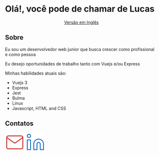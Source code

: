# Olá!, você pode de chamar de Lucas

<div align=center>

[Versão em Inglês](./README.md)

</div>

## Sobre


Eu sou um desenvolvedor web junior que busca crescer como profissional e como pessoa

Eu desejo oportunidades de trabalho tanto com Vuejs e/ou Express

Minhas habilidades atuais são:

- Vuejs 3
- Express
- Jest
- Bulma
- Linux
- Javascript, HTML and CSS

## Contatos

[![meu email](./icons/mail.svg)](mailto:lucas.web3535@gmail.com "mande um email :D")
[![meu linkedin](./icons/linkedin.svg)](https://www.linkedin.com/in/lucas-eduardo-33089320a/ "meu linkedin")
